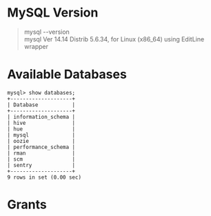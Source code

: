 # MySQL Version
> mysql --version  
> mysql  Ver 14.14 Distrib 5.6.34, for Linux (x86_64) using  EditLine wrapper

# Available Databases
```
mysql> show databases;
+--------------------+
| Database           |
+--------------------+
| information_schema |
| hive               |
| hue                |
| mysql              |
| oozie              |
| performance_schema |
| rman               |
| scm                |
| sentry             |
+--------------------+
9 rows in set (0.00 sec)
```

# Grants
